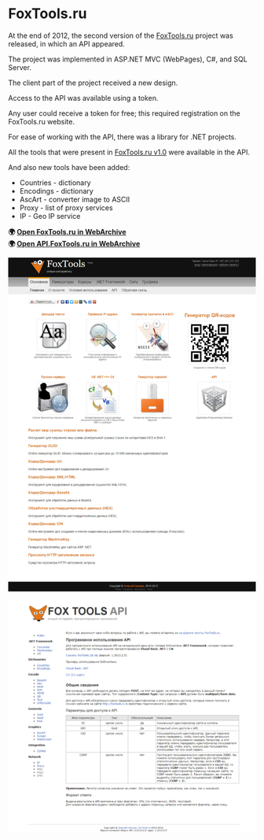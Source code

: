 # FoxTools.ru

At the end of 2012, the second version of the [FoxTools.ru](../../2010/assets/foxtools.md) project was released, in which an API appeared.

The project was implemented in ASP.NET MVC (WebPages), C#, and SQL Server.

The client part of the project received a new design.

Access to the API was available using a token.

Any user could receive a token for free; this required registration on the FoxTools.ru website.

For ease of working with the API, there was a library for .NET projects.

All the tools that were present in [FoxTools.ru v1.0](../../2010/assets/foxtools.md) were available in the API.

And also new tools have been added:

* Countries - dictionary
* Encodings - dictionary
* AscArt - converter image to ASCII
* Proxy - list of proxy services
* IP - Geo IP service

**:earth_africa: [Open FoxTools.ru in WebArchive](https://web.archive.org/web/20130214010527/http://foxtools.ru/)**  
**:earth_africa: [Open API.FoxTools.ru in WebArchive](https://web.archive.org/web/20130223025449/api.foxtools.ru)**

![FoxTools.ru v2.0](foxtools.png)

![FoxTools.ru API v1.0](foxtools_api.png)
